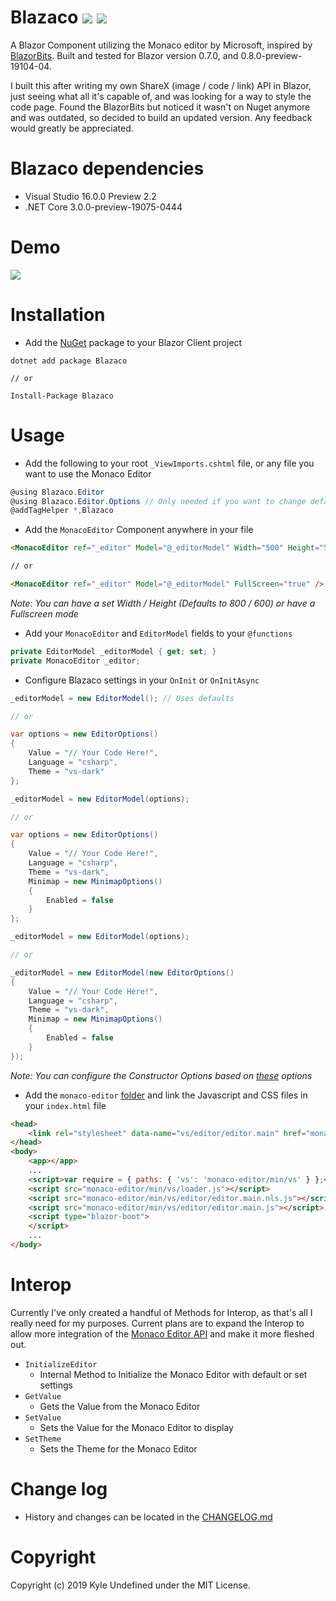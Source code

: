 # Blazaco <a href="https://kyleundefined.visualstudio.com/Blazaco/_build"><img src="https://kyleundefined.visualstudio.com/Blazaco/_apis/build/status/Blazaco-CI"/></a> <a href="https://www.nuget.org/packages/Blazaco/"><img src="https://buildstats.info/nuget/Blazaco" /></a>
A Blazor Component utilizing the Monaco editor by Microsoft, inspired by [BlazorBits](https://github.com/BlazorBits/BlazorBits). Built and tested for Blazor version 0.7.0, and 0.8.0-preview-19104-04.

I built this after writing my own ShareX (image / code / link) API in Blazor, just seeing what all it's capable of, and was looking for a way to style the code page. Found the BlazorBits but noticed it wasn't on Nuget anymore and was outdated, so decided to build an updated version. Any feedback would greatly be appreciated.

# Blazaco dependencies
* Visual Studio 16.0.0 Preview 2.2
* .NET Core 3.0.0-preview-19075-0444

# Demo
<a href="https://kyle-undefined.github.io/Blazaco/"><img src="https://forthebadge.com/images/badges/check-it-out.svg" /></a>

# Installation
  * Add the [NuGet](https://www.nuget.org/packages/Blazaco/) package to your Blazor Client project
```
dotnet add package Blazaco

// or

Install-Package Blazaco
```

# Usage
* Add the following to your root `_ViewImports.cshtml` file, or any file you want to use the Monaco Editor
```csharp
@using Blazaco.Editor
@using Blazaco.Editor.Options // Only needed if you want to change defaults
@addTagHelper *,Blazaco
```

* Add the `MonacoEditor` Component anywhere in your file
```html
<MonacoEditor ref="_editor" Model="@_editorModel" Width="500" Height="500" />

// or

<MonacoEditor ref="_editor" Model="@_editorModel" FullScreen="true" />
```
_Note: You can have a set Width / Height (Defaults to 800 / 600) or have a Fullscreen mode_

* Add your `MonacoEditor` and `EditorModel` fields to your `@functions`
```csharp
private EditorModel _editorModel { get; set; }
private MonacoEditor _editor;
```

* Configure Blazaco settings in your `OnInit` or `OnInitAsync`
```csharp
_editorModel = new EditorModel(); // Uses defaults

// or

var options = new EditorOptions()
{
    Value = "// Your Code Here!",
    Language = "csharp",
    Theme = "vs-dark"
};

_editorModel = new EditorModel(options);

// or

var options = new EditorOptions()
{
	Value = "// Your Code Here!",
	Language = "csharp",
	Theme = "vs-dark",
	Minimap = new MinimapOptions()
	{
		Enabled = false
	}
};

_editorModel = new EditorModel(options);

// or

_editorModel = new EditorModel(new EditorOptions()
{
	Value = "// Your Code Here!",
	Language = "csharp",
	Theme = "vs-dark",
	Minimap = new MinimapOptions()
	{
		Enabled = false
	}
});
```
_Note: You can configure the Constructor Options based on [these](https://microsoft.github.io/monaco-editor/api/interfaces/monaco.editor.ieditorconstructionoptions.html) options_

* Add the `monaco-editor` [folder](https://github.com/Kyle-Undefined/Blazaco/tree/master/samples/BlazacoTestApp/wwwroot/monaco-editor) and link the Javascript and CSS files in your `index.html` file
```html
<head>
    <link rel="stylesheet" data-name="vs/editor/editor.main" href="monaco-editor/min/vs/editor/editor.main.css">
</head>
<body>
    <app></app>
    ...
    <script>var require = { paths: { 'vs': 'monaco-editor/min/vs' } };</script>
    <script src="monaco-editor/min/vs/loader.js"></script>
    <script src="monaco-editor/min/vs/editor/editor.main.nls.js"></script>
    <script src="monaco-editor/min/vs/editor/editor.main.js"></script>
    <script type="blazor-boot">
    </script>
	...
</body>
```

# Interop
Currently I've only created a handful of Methods for Interop, as that's all I really need for my purposes. Current plans are to expand the Interop to allow more integration of the [Monaco Editor API](https://microsoft.github.io/monaco-editor/api/index.html) and make it more fleshed out.

* `InitializeEditor`
  * Internal Method to Initialize the Monaco Editor with default or set settings
* `GetValue`
  * Gets the Value from the Monaco Editor
* `SetValue`
  * Sets the Value for the Monaco Editor to display
* `SetTheme`
  * Sets the Theme for the Monaco Editor

# Change log
  * History and changes can be located in the [CHANGELOG.md](https://github.com/Kyle-Undefined/Blazaco/blob/master/CHANGELOG.md)

# Copyright
Copyright (c) 2019 Kyle Undefined under the MIT License.